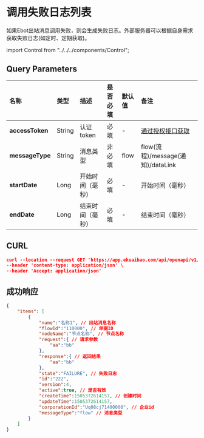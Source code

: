 # 调用失败日志列表
如果Ebot出站消息调用失败，则会生成失败日志。外部服务器可以根据自身需求获取失败日志(如定时、定期获取)。

import Control from "../../../components/Control";

<Control
method="GET"
url="/api/openapi/v1/outboundMessageLogs"
/>

## Query Parameters

| 名称 | 类型 | 描述 | 是否必填 | 默认值 | 备注 |
| :--- | :--- | :--- | :--- |:--- | :--- |
| **accessToken** | String | 认证token	  | 必填   | -    | [通过授权接口获取](/docs/open-api/getting-started/auth) |
| **messageType** | String | 消息类型       | 非必填 | flow | flow(流程)/message(通知)/dataLink |
| **startDate**   | Long   | 开始时间（毫秒） | 必填   | -    | 开始时间（毫秒） |
| **endDate**     | Long   | 结束时间（毫秒） | 必填   | -    | 结束时间（毫秒） |

## CURL
```json
curl --location --request GET 'https://app.ekuaibao.com/api/openapi/v1/outboundMessageLogs?accessToken=yI8byd_xTQ2s00&messageType=flow&startDate=1598417222510&endDate=1598417222510' \
--header 'content-type: application/json' \
--header 'Accept: application/json'
```

## 成功响应
```json
{
    "items": [
        {
            "name":"名称1", // 出站消息名称
            "flowId":"110000", // 单据ID
            "nodeName":"节点名称", // 节点名称
            "request":{ // 请求参数
                "aa":"bb"
            },
            "response":{ // 返回结果
                "aa":"bb"
            },
            "state":"FAILURE", // 失败日志
            "id":"222",
            "version":4,
            "active":true, // 是否有效
            "createTime":1505372614157, // 创建时间
            "updateTime":1505372614157,
            "corporationId":"Uq08cj71400000", // 企业id
            "messageType":"flow" // 消息类型
        }
    ]
}
```
